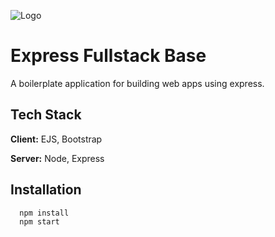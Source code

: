 
![Logo](https://expressjs.com/images/express-facebook-share.png)


# Express Fullstack Base

A boilerplate application for building web apps using express.
 


## Tech Stack

**Client:** EJS, Bootstrap

**Server:** Node, Express


## Installation

```bash
  npm install
  npm start
```
    
